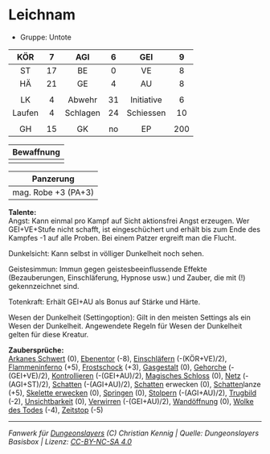 # Leichnam  
- Gruppe: Untote  

| KÖR | 7 | AGI | 6 | GEI | 9 |
| :-: | :-: | :-: | :-: | :-: | :-: |
| ST | 17 | BE | 0 | VE | 8 |
| HÄ | 21 | GE | 4 | AU | 8 |
|  |
| LK | 4 | Abwehr | 31 | Initiative | 6 |
| Laufen | 4 | Schlagen | 24 | Schiessen | 10 |
|  |
| GH | 15 | GK | no | EP | 200 |

| Bewaffnung |
| --- |
|  |


| Panzerung |
| --- |
| mag. Robe +3 (PA+3) |


**Talente:**  
Angst: Kann einmal pro Kampf auf Sicht aktionsfrei Angst erzeugen. Wer GEI+VE+Stufe nicht schafft, ist eingeschüchert und erhält bis zum Ende des Kampfes -1 auf alle Proben. Bei einem Patzer ergreift man die Flucht.

Dunkelsicht: Kann selbst in völliger Dunkelheit noch sehen.

Geistesimmun: Immun gegen geistesbeeinflussende Effekte (Bezauberungen, Einschläferung, Hypnose usw.) und Zauber, die mit (!) gekennzeichnet sind.

Totenkraft: Erhält GEI+AU als Bonus auf Stärke und Härte.

Wesen der Dunkelheit (Settingoption): Gilt in den meisten Settings als ein Wesen der Dunkelheit. Angewendete Regeln für Wesen der Dunkelheit gelten für diese Kreatur.


**Zaubersprüche:**  
[Arkanes Schwert](/grw/zauber/arkanes-schwert.md) (0), [Ebenentor](/grw/zauber/ebenentor.md) (-8), [Einschläfern](/grw/zauber/einschlaefern.md) (-(KÖR+VE)/2), [Flammeninferno](/grw/zauber/flammeninferno.md) (+5), [Frostschock](/grw/zauber/frostschock.md) (+3), [Gasgestalt](/grw/zauber/gasgestalt.md) (0), [Gehorche](/grw/zauber/gehorche.md) (-(GEI+VE)/2), [Kontrollieren](/grw/zauber/kontrollieren.md) (-(GEI+AU)/2), [Magisches Schloss](/grw/zauber/magisches-schloss.md) (0), [Netz](/grw/zauber/netz.md) (-(AGI+ST)/2), [Schatten](/grw/zauber/schatten.md) (-(AGI+AU)/2), [Schatten](/grw/zauber/schatten.md) erwecken (0), [Schatten](/grw/zauber/schatten.md)lanze (+5), [Skelette erwecken](/grw/zauber/skelette-erwecken.md) (0), [Springen](/grw/zauber/springen.md) (0), [Stolpern](/grw/zauber/stolpern.md) (-(AGI+AU)/2), [Trugbild](/grw/zauber/trugbild.md) (-2), [Unsichtbarkeit](/grw/zauber/unsichtbarkeit.md) (0), [Verwirren](/grw/zauber/verwirren.md) (-(GEI+AU)/2), [Wandöffnung](/grw/zauber/wandoeffnung.md) (0), [Wolke des Todes](/grw/zauber/wolke-des-todes.md) (-4), [Zeitstop](/grw/zauber/zeitstop.md) (-5)




___
*Fanwerk für [Dungeonslayers](https://www.dungeonslayers.net/) (C) Christian Kennig | Quelle: Dungeonslayers Basisbox | Lizenz: [CC-BY-NC-SA 4.0](https://creativecommons.org/licenses/by-nc-sa/4.0/deed.de)*